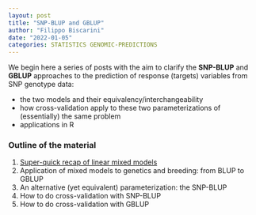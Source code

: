 ```yaml
---
layout: post
title: "SNP-BLUP and GBLUP"
author: "Filippo Biscarini"
date: "2022-01-05"
categories: STATISTICS GENOMIC-PREDICTIONS
---
```


We begin here a series of posts with the aim to clarify the **SNP-BLUP** and **GBLUP** approaches 
to the prediction of response (targets) variables from SNP genotype data:

- the two models and their equivalency/interchangeability
- how cross-validation apply to these two parameterizations of (essentially) the same problem
- applications in R

### Outline of the material
1. [Super-quick recap of linear mixed models](_posts/2022-01-05-linear-mixed-models.md)
2. Application of mixed models to genetics and breeding: from BLUP to GBLUP
3. An alternative (yet equivalent) parameterization: the SNP-BLUP
4. How to do cross-validation with SNP-BLUP
5. How to do cross-validation with GBLUP

